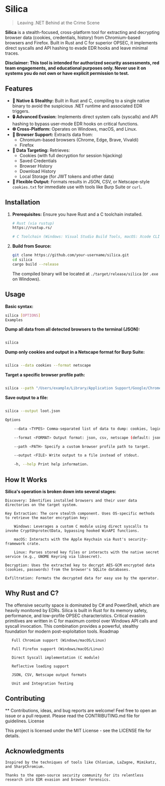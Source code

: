 # Silica

> Leaving .NET Behind at the Crime Scene

**Silica** is a stealth-focused, cross-platform tool for extracting and decrypting browser data (cookies, credentials, history) from Chromium-based browsers and Firefox. Built in Rust and C for superior OPSEC, it implements direct syscalls and API hashing to evade EDR hooks and leave minimal traces.

**Disclaimer: This tool is intended for authorized security assessments, red team engagements, and educational purposes only. Never use it on systems you do not own or have explicit permission to test.**

## Features

*   **🦀 Native & Stealthy:** Built in Rust and C, compiling to a single native binary to avoid the suspicious .NET runtime and associated EDR triggers.
*   **🔒 Advanced Evasion:** Implements direct system calls (syscalls) and API hashing to bypass user-mode EDR hooks on critical functions.
*   **🌐 Cross-Platform:** Operates on Windows, macOS, and Linux.
*   **🧩 Browser Support:** Extracts data from:
    *   Chromium-based browsers (Chrome, Edge, Brave, Vivaldi)
    *   Firefox
*   **💾 Data Targeting:** Retrieves:
    *   Cookies (with full decryption for session hijacking)
    *   Saved Credentials
    *   Browser History
    *   Download History
    *   Local Storage (for JWT tokens and other data)
*   **📁 Flexible Output:** Formats results in JSON, CSV, or Netscape-style `cookies.txt` for immediate use with tools like Burp Suite or `curl`.

## Installation

1.  **Prerequisites:** Ensure you have Rust and a C toolchain installed.
    ```bash
    # Rust (via rustup)
    https://rustup.rs/

    # C Toolchain (Windows: Visual Studio Build Tools, macOS: Xcode CLI Tools, Linux: build-essential)
    ```

2.  **Build from Source:**
    ```bash
    git clone https://github.com/your-username/silica.git
    cd silica
    cargo build --release
    ```
    The compiled binary will be located at `./target/release/silica` (or `.exe` on Windows).

## Usage

**Basic syntax:**
```bash
silica [OPTIONS]
Examples
```
**Dump all data from all detected browsers to the terminal (JSON):**
```bash

silica
```

**Dump only cookies and output in a Netscape format for Burp Suite:**
```bash

silica --data cookies --format netscape
```
**Target a specific browser profile path:**
```bash

silica --path "/Users/example/Library/Application Support/Google/Chrome/Default"
```
**Save output to a file:**
```bash

silica --output loot.json

Options

    --data <TYPES> Comma-separated list of data to dump: cookies, logins, history, downloads, localstorage, all (default: all)

    --format <FORMAT> Output format: json, csv, netscape (default: json)

    --path <PATH> Specify a custom browser profile path to target.

    --output <FILE> Write output to a file instead of stdout.

    -h, --help Print help information.
```
## How It Works

**Silica's operation is broken down into several stages:**

    Discovery: Identifies installed browsers and their user data directories on the target system.

    Key Extraction: The core stealth component. Uses OS-specific methods to retrieve the master encryption key:

        Windows: Leverages a custom C module using direct syscalls to invoke CryptUnprotectData, bypassing hooked WinAPI functions.

        macOS: Interacts with the Apple Keychain via Rust's security-framework crate.

        Linux: Parses stored key files or interacts with the native secret service (e.g., GNOME Keyring via libsecret).

    Decryption: Uses the extracted key to decrypt AES-GCM encrypted data (cookies, passwords) from the browser's SQLite databases.

    Exfiltration: Formats the decrypted data for easy use by the operator.

## Why Rust and C?

The offensive security space is dominated by C# and PowerShell, which are heavily monitored by EDRs. Silica is built in Rust for its memory safety, performance, and low-profile OPSEC characteristics. Critical evasion primitives are written in C for maximum control over Windows API calls and syscall invocation. This combination provides a powerful, stealthy foundation for modern post-exploitation tools.
Roadmap

       Full Chromium support (Windows/macOS/Linux)

       Full Firefox support (Windows/macOS/Linux)

       Direct Syscall implementation (C module)

       Reflective loading support

       JSON, CSV, Netscape output formats

       Unit and Integration Testing

## Contributing

** Contributions, ideas, and bug reports are welcome! Feel free to open an issue or a pull request.
Please read the CONTRIBUTING.md file for guidelines.
License

This project is licensed under the MIT License - see the LICENSE file for details.


## Acknowledgments

    Inspired by the techniques of tools like Chlonium, LaZagne, Mimikatz, and SharpChromium.

    Thanks to the open-source security community for its relentless research into EDR evasion and browser forensics.
